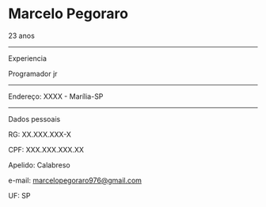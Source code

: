 # Marcelo Pegoraro

23 anos

---

Experiencia

Programador jr

---

Endereço: XXXX  - Marília-SP

---

Dados pessoais

RG: XX.XXX.XXX-X

CPF: XXX.XXX.XXX.XX

Apelido: Calabreso

e-mail: marcelopegoraro976@gmail.com

UF: SP





